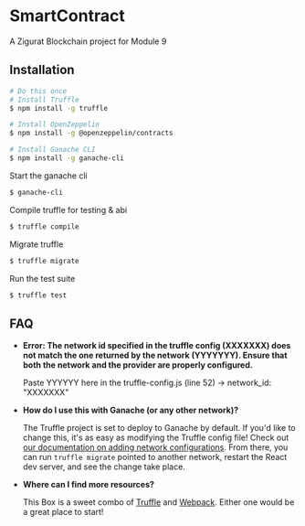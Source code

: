 # SmartContract

A Zigurat Blockchain project for Module 9

## Installation

```sh
# Do this once
# Install Truffle
$ npm install -g truffle

# Install OpenZeppelin
$ npm install -g @openzeppelin/contracts

# Install Ganache CLI
$ npm install -g ganache-cli
```

Start the ganache cli

```sh
$ ganache-cli
```

Compile truffle for testing & abi

```sh
$ truffle compile
```

Migrate truffle

```sh
$ truffle migrate
```

Run the test suite

```sh
$ truffle test
```

## FAQ

- **Error: The network id specified in the truffle config (XXXXXXX) does not match the one returned by the network (YYYYYYY).  Ensure that both the network and the provider are properly configured.**

  Paste YYYYYY here in the truffle-config.js (line 52) -> network_id: "XXXXXXX"


- **How do I use this with Ganache (or any other network)?**

  The Truffle project is set to deploy to Ganache by default. If you'd like to change this, it's as easy as modifying the Truffle config file! Check out [our documentation on adding network configurations](https://trufflesuite.com/docs/truffle/reference/configuration/#networks). From there, you can run `truffle migrate` pointed to another network, restart the React dev server, and see the change take place.


- **Where can I find more resources?**

  This Box is a sweet combo of [Truffle](https://trufflesuite.com) and [Webpack](https://webpack.js.org). Either one would be a great place to start!

